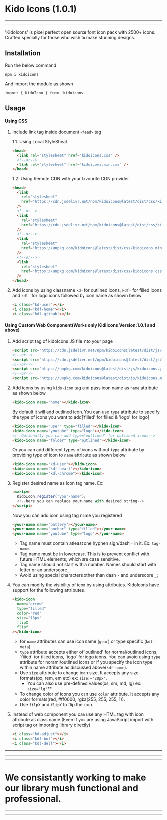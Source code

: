 # Kido Icons (1.0.1)

---

---

'KidoIcons' is pixel perfect open source font icon pack with 2500+ icons. Crafted specially for those who wish to make stunning designs.

## Installation

Run the below command

```
npm i kidoicons
```

And import the module as shown

```
import { KidoIcon } from 'kidoicons'
```

## Usage

#### Using CSS

1. Include link tag inside document `<head>` tag

   1.1. Using Local StyleSheat

   ```html
   <head>
     <link rel="stylesheet" href="kidoicons.css" />
     <!--or-->
     <link rel="stylesheet" href="kidoicons.min.css" />
   </head>
   ```

   1.2. Using Remote CDN with your favourite CDN provider

   ```html
   <head>
     <link
       rel="stylesheet"
       href="https://cdn.jsdelivr.net/npm/kidoicons@latest/dist/css/kidoicons.min.css"
     />
     <!--or-->
     <link
       rel="stylesheet"
       href="https://cdn.jsdelivr.net/npm/kidoicons@latest/dist/css/kidoicons.css"
     />
     <!--or-->
     <link
       rel="stylesheet"
       href="https://unpkg.com/kidoicons@latest/dist/css/kidoicons.min.css"
     />
     <!--or-->
     <link
       rel="stylesheet"
       href="https://unpkg.com/kidoicons@latest/dist/css/kidoicons.css"
     />
   </head>
   ```

2. Add icons by using classname `kd-` for outlined icons, `kdf-` for filled icons and `kdl-` for logo icons followed by icon name as shown below

   ```html
   <i class="kd-user"></i>
   <i class="kdf-home"></i>
   <i class="kdl-github"></i>
   ```

#### Using Custom Web Component(Works only KidiIcons Version:1.0.1 and above)

1.  Add script tag of kidoIcons JS file into your page

    ```html
    <script src="https://cdn.jsdelivr.net/npm/kidoicons@latest/dist/js/kidoicons.js"></script>
    <!--or-->
    <script src="https://cdn.jsdelivr.net/npm/kidoicons@latest/dist/js/kidoicons.min.js"></script>
    <!--or-->
    <script src="https://unpkg.com/kidoicons@latest/dist/js/kidoicons.js"></script>
    <!--or-->
    <script src="https://unpkg.com/kidoicons@latest/dist/js/kidoicons.min.js"></script>
    ```

2.  Add icons by using `kido-icon` tag and pass icon name as `name` attribute as shown below
    ```html
    <kido-icon name="home"></kido-icon>
    ```
    By default it will add outlined icon. You can use `type` attribute to specify the type of icons you want to add['filled' for filled & 'logo' for logo]
    ```html
    <kido-icon name="user" type="filled"></kido-icon>
    <kido-icon name="youtube" type="logo"></kido-icon>
    <!--Optionally you can add type="outlined" for outlined icons-->
    <kido-icon name="folder" type="outlined"></kido-icon>
    ```
    Or you can add different types of icons without `type` attribute by providing type of icon to `name` attribute as shown below
    ```html
    <kido-icon name="kd-user"></kido-icon>
    <kido-icon name="kdf-heart"></kido-icon>
    <kido-icon name="kdl-chrome"></kido-icon>
    ```
3.  Register desired name as icon tag name. Ex:
    ```html
    <script>
      KidoIcon.register("your-name");
      <!--here you can replace your-name with desired string-->
    </script>
    ```
    Now you can add icon using tag name you registered
    ```html
    <your-name name="battery"></your-name>
    <your-name name="anchor" type="filled"></your-name>
    <your-name name="youtube" type="logo"></your-name>
    ```
    - Tag name must contain atleast one hyphen sign/dash `-` in it. Ex: `tag-name`.
    - Tag name must be in lowercase. This is to prevent conflict with future HTML elements, which are case sensitive.
    - Tag name should not start with a number. Names should start with letter or an underscore`_`.
    - Avoid using special characters other than dash `-` and underscore `_`;
4.  You can modify the visibility of icon by using attributes. KidoIcons have support for the following attributes.
    ```html
    <kido-icon
      name="arrow"
      type="filled"
      color="red"
      size="16px"
      flipX
      flipY
    ></kido-icon>
    ```
    - for `name` attributes can use icon name (`gear`) or type specific (`kdl-meta`)
    - `type` attribute accepts either of 'outlined' for normal/outlined icons, 'filled' for filled icons, 'logo' for logo icons. You can avoid using `type` attribute for noraml/outlined icons or if you specify the icon type within name attribute as discussed above(`kdf-home`).
    * Use `size` attribute to change icon size. It accepts any size formats(px, rem, em etc) ex: `size:="20px"`.
      - You can also use pre-defined values(xs, sm, md, lg) ex: `size="lg"`\*\*
    - To change color of icons you can use `color` attribute.
      It accepts any color formats(red, #ff0000, rgba(255, 255, 255, 1)).
    * Use `filpX` and `flipY` to flip the icon.
5.  Instead of web component you can use any HTML tag with icon attribute as class name.(Even if you are using JavaScript import with script tag or importing library directly)
    ```html
    <i class="kd-adjust"></i>
    <i class="kdf-bot"></i>
    <i class="kdl-dell"></i>
    ```

---

---

---

# We consistantly working to make our library mush functional and professional.

---

---
